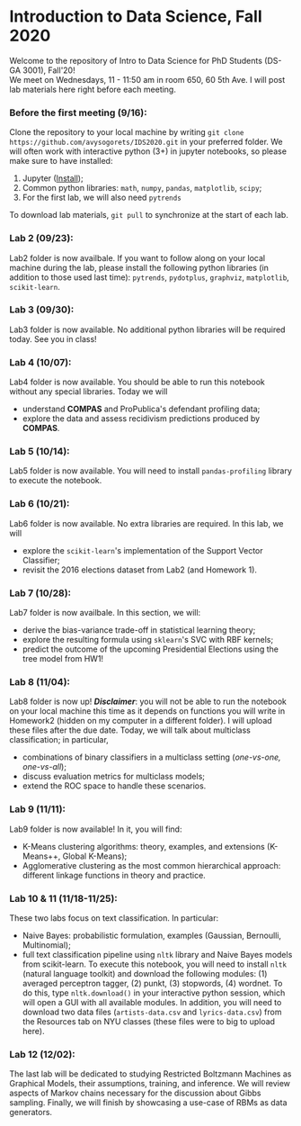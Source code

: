 # Introduction to Data Science, Fall 2020

Welcome to the repository of Intro to Data Science for PhD Students (DS-GA 3001), Fall'20!  
We meet on Wednesdays, 11 - 11:50 am in room 650, 60 5th Ave.
I will post lab materials here right before each meeting.

### Before the first meeting (9/16):
Clone the repository to your local machine by writing ```git clone https://github.com/avysogorets/IDS2020.git``` in your preferred folder.
We will often work with interactive python (3+) in jupyter notebooks, so please make sure to have installed:
 1. Jupyter ([Install](https://jupyter.org/install));
 2. Common python libraries: ```math```, ```numpy```, ```pandas```, ```matplotlib```, ```scipy```;
 3. For the first lab, we will also need ```pytrends```
 

To download lab materials, ```git pull``` to synchronize at the start of each lab.

### Lab 2 (09/23):
Lab2 folder is now availbale. If you want to follow along on your local machine during the lab, please install the following python libraries (in addition to those used last time): ```pytrends```, ```pydotplus```, ```graphviz```, ```matplotlib```, ```scikit-learn```.

### Lab 3 (09/30):
Lab3 folder is now available. No additional python libraries will be required today. See you in class!

### Lab 4 (10/07):
Lab4 folder is now available. You should be able to run this notebook without any special libraries. Today we will
 - understand **COMPAS** and ProPublica's defendant profiling data;
 - explore the data and assess recidivism predictions produced by **COMPAS**.

### Lab 5 (10/14):
Lab5 folder is now available. You will need to install ```pandas-profiling``` library to execute the notebook.

### Lab 6 (10/21):
Lab6 folder is now available. No extra libraries are required. In this lab, we will
- explore the ```scikit-learn```'s implementation of the Support Vector Classifier;
- revisit the 2016 elections dataset from Lab2 (and Homework 1).

### Lab 7 (10/28):
Lab7 folder is now availbale. In this section, we will:
- derive the bias-variance trade-off in statistical learning theory; 
- explore the resulting formula using ```sklearn```'s SVC with RBF kernels;
- predict the outcome of the upcoming Presidential Elections using the tree model from HW1!

### Lab 8 (11/04):
Lab8 folder is now up! ***Disclaimer***: you will not be able to run the notebook on your local machine this time as it depends on functions you will write in Homework2 (hidden on my computer in a different folder). I will upload these files after the due date. Today, we will talk about multiclass classification; in particular,
- combinations of binary classifiers in a multiclass setting (*one-vs-one, one-vs-all*);
- discuss evaluation metrics for multiclass models;
- extend the ROC space to handle these scenarios.

### Lab 9 (11/11):
Lab9 folder is now available! In it, you will find:
 - K-Means clustering algorithms: theory, examples, and extensions (K-Means++, Global K-Means);
 - Agglomerative clustering as the most common hierarchical approach: different linkage functions in theory and practice.
 
### Lab 10 & 11 (11/18-11/25):
These two labs focus on text classification. In particular:
 - Naive Bayes: probabilistic formulation, examples (Gaussian, Bernoulli, Multinomial);
 - full text classification pipeline using ```nltk``` library and Naive Bayes models from scikit-learn.
To execute this notebook, you will need to install ```nltk``` (natural language toolkit) and download the following modules: (1) averaged perceptron tagger, (2) punkt, (3) stopwords, (4) wordnet. To do this, type ```nltk.download()``` in your interactive python session, which will open a GUI with all available modules. In addition, you will need to download two data files (```artists-data.csv``` and ```lyrics-data.csv```) from the Resources tab on NYU classes (these files were to big to upload here).

### Lab 12 (12/02):
The last lab will be dedicated to studying Restricted Boltzmann Machines as Graphical Models, their assumptions, training, and inference. We will review aspects of Markov chains necessary for the discussion about Gibbs sampling. Finally, we will finish by showcasing a use-case of RBMs as data generators.
